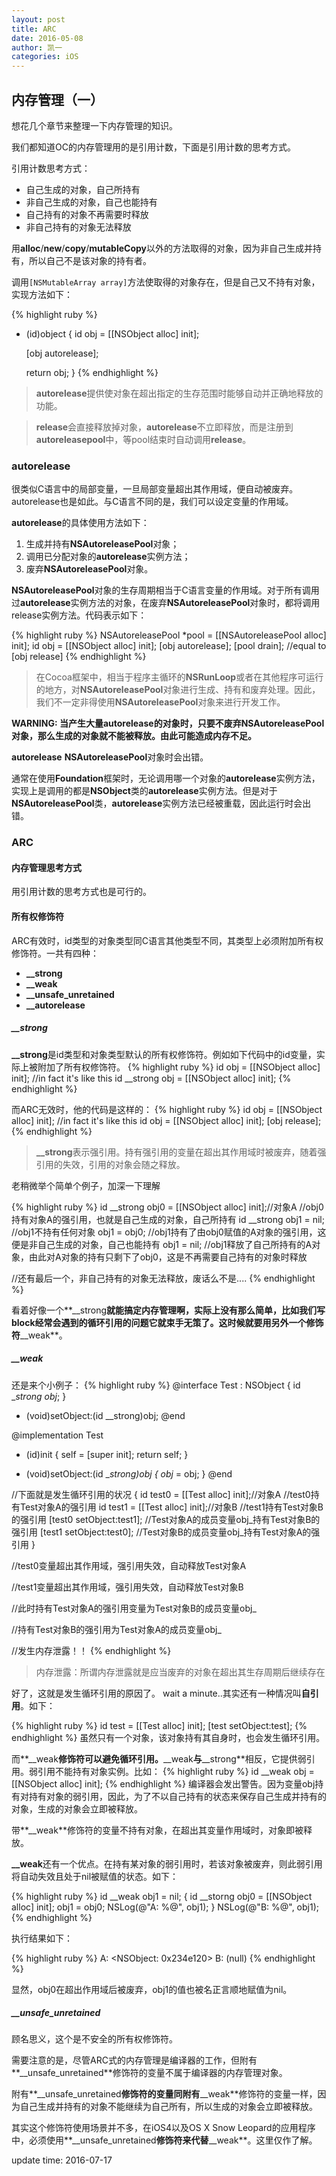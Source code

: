 ```yaml
---
layout: post
title: ARC
date: 2016-05-08
author: 凯一
categories: iOS
---
```


## 内存管理（一）

想花几个章节来整理一下内存管理的知识。

我们都知道OC的内存管理用的是引用计数，下面是引用计数的思考方式。

引用计数思考方式：

- 自己生成的对象，自己所持有
- 非自己生成的对象，自己也能持有
- 自己持有的对象不再需要时释放
- 非自己持有的对象无法释放

用**alloc**/**new**/**copy**/**mutableCopy**以外的方法取得的对象，因为非自己生成并持有，所以自己不是该对象的持有者。

调用`[NSMutableArray array]`方法使取得的对象存在，但是自己又不持有对象，实现方法如下：

{% highlight ruby %}
- (id)object {
	id obj = [[NSObject alloc] init];
	
	[obj autorelease];
	
	return obj;
}
{% endhighlight %}

> **autorelease**提供使对象在超出指定的生存范围时能够自动并正确地释放的功能。

> **release**会直接释放掉对象，**autorelease**不立即释放，而是注册到**autoreleasepool**中，等pool结束时自动调用**release**。

### autorelease

很类似C语言中的局部变量，一旦局部变量超出其作用域，便自动被废弃。autorelease也是如此。与C语言不同的是，我们可以设定变量的作用域。

**autorelease**的具体使用方法如下：

1. 生成并持有**NSAutoreleasePool**对象；
2. 调用已分配对象的**autorelease**实例方法；
3. 废弃**NSAutoreleasePool**对象。

**NSAutoreleasePool**对象的生存周期相当于C语言变量的作用域。对于所有调用过**autorelease**实例方法的对象，在废弃**NSAutoreleasePool**对象时，都将调用release实例方法。代码表示如下：

{% highlight ruby %}
NSAutoreleasePool *pool = [[NSAutoreleasePool alloc] init];
id obj = [[NSObject alloc] init];
[obj autorelease];
[pool drain]; //equal to [obj release]
{% endhighlight %}

> 在Cocoa框架中，相当于程序主循环的**NSRunLoop**或者在其他程序可运行的地方，对**NSAutoreleasePool**对象进行生成、持有和废弃处理。因此，我们不一定非得使用**NSAutoreleasePool**对象来进行开发工作。

**WARNING: 当产生大量autorelease的对象时，只要不废弃NSAutoreleasePool对象，那么生成的对象就不能被释放。由此可能造成内存不足。**

**autorelease** **NSAutoreleasePool**对象时会出错。

通常在使用**Foundation**框架时，无论调用哪一个对象的**autorelease**实例方法，实现上是调用的都是**NSObject**类的**autorelease**实例方法。但是对于**NSAutoreleasePool**类，**autorelease**实例方法已经被重载，因此运行时会出错。

### ARC

#### 内存管理思考方式
用引用计数的思考方式也是可行的。

#### 所有权修饰符
ARC有效时，id类型的对象类型同C语言其他类型不同，其类型上必须附加所有权修饰符。一共有四种：
- **__strong**
- **__weak**
- **__unsafe_unretained**
- **__autorelease**

##### __strong
**__strong**是id类型和对象类型默认的所有权修饰符。例如如下代码中的id变量，实际上被附加了所有权修饰符。
{% highlight ruby %}
id obj = [[NSObject alloc] init];
//in fact it's like this
id __strong obj = [[NSObject alloc] init];
{% endhighlight %}

而ARC无效时，他的代码是这样的：
{% highlight ruby %}
id obj = [[NSObject alloc] init];
//in fact it's like this
id obj = [[NSObject alloc] init];
[obj release];
{% endhighlight %}

> **__strong**表示强引用。持有强引用的变量在超出其作用域时被废弃，随着强引用的失效，引用的对象会随之释放。

老稍微举个简单个例子，加深一下理解

{% highlight ruby %}
id __strong obj0 = [[NSObject alloc] init];//对象A
//obj0持有对象A的强引用，也就是自己生成的对象，自己所持有
id __strong obj1 = nil;
//obj1不持有任何对象
obj1 = obj0;
//obj1持有了由obj0赋值的A对象的强引用，这便是非自己生成的对象，自己也能持有
obj1 = nil;
//obj1释放了自己所持有的A对象，由此对A对象的持有只剩下了obj0，这是不再需要自己持有的对象时释放

//还有最后一个，非自己持有的对象无法释放，废话么不是....
{% endhighlight %}

看着好像一个**__strong**就能搞定内存管理啊，实际上没有那么简单，比如我们写block经常会遇到的循环引用的问题它就束手无策了。这时候就要用另外一个修饰符**__weak**。

##### __weak

还是来个小例子：
{% highlight ruby %}
@interface Test : NSObject
{
	id __strong obj_;
}
- (void)setObject:(id __strong)obj;
@end

@implementation Test
- (id)init {
	self = [super init];
	return self;
}

- (void)setObject:(id __strong)obj {
	obj_ = obj;
}
@end

//下面就是发生循环引用的状况
{
	id test0 = [[Test alloc] init];//对象A
	//test0持有Test对象A的强引用
	id test1 = [[Test alloc] init];//对象B
	//test1持有Test对象B的强引用
	[test0 setObject:test1];
	//Test对象A的成员变量obj_持有Test对象B的强引用
	[test1 setObject:test0];
	//Test对象B的成员变量obj_持有Test对象A的强引用
}

//test0变量超出其作用域，强引用失效，自动释放Test对象A

//test1变量超出其作用域，强引用失效，自动释放Test对象B

//此时持有Test对象A的强引用变量为Test对象B的成员变量obj_

//持有Test对象B的强引用为Test对象A的成员变量obj_

//发生内存泄露！！
{% endhighlight %}
> 内存泄露：所谓内存泄露就是应当废弃的对象在超出其生存周期后继续存在

好了，这就是发生循环引用的原因了。
wait a minute..其实还有一种情况叫**自引用**。如下：

{% highlight ruby %}
id test = [[Test alloc] init];
[test setObject:test];
{% endhighlight %}
虽然只有一个对象，该对象持有其自身时，也会发生循环引用。

而**__weak**修饰符可以避免循环引用。**__weak**与**__strong**相反，它提供弱引用。弱引用不能持有对象实例。比如：
{% highlight ruby %}
id __weak obj = [[NSObject alloc] init];
{% endhighlight %}
编译器会发出警告。因为变量obj持有对持有对象的弱引用，因此，为了不以自己持有的状态来保存自己生成并持有的对象，生成的对象会立即被释放。

带**__weak**修饰符的变量不持有对象，在超出其变量作用域时，对象即被释放。

**__weak**还有一个优点。在持有某对象的弱引用时，若该对象被废弃，则此弱引用将自动失效且处于nil被赋值的状态。如下：

{% highlight ruby %}
id __weak obj1 = nil;
{
	id __storng obj0 = [[NSObject alloc] init];
	obj1 = obj0;
	NSLog(@"A: %@", obj1);
}
NSLog(@"B: %@", obj1);
{% endhighlight %}

执行结果如下：

{% highlight ruby %}
A: <NSObject: 0x234e120>
B: (null)
{% endhighlight %}

显然，obj0在超出作用域后被废弃，obj1的值也被名正言顺地赋值为nil。

##### __unsafe_unretained

顾名思义，这个是不安全的所有权修饰符。

需要注意的是，尽管ARC式的内存管理是编译器的工作，但附有**__unsafe_unretained**修饰符的变量不属于编译器的内存管理对象。

附有**__unsafe_unretained**修饰符的变量同附有**__weak**修饰符的变量一样，因为自己生成并持有的对象不能继续为自己所有，所以生成的对象会立即被释放。

其实这个修饰符使用场景并不多，在iOS4以及OS X Snow Leopard的应用程序中，必须使用**__unsafe_unretained**修饰符来代替**__weak**。这里仅作了解。

update time: 2016-07-17


